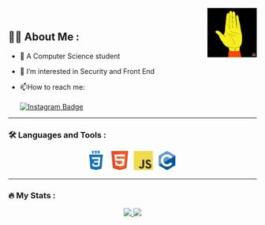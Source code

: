 
<div align=center>
<img src="https://raw.githubusercontent.com/KatlenVanessa/KatlenVanessa/master/200w.gif" align="right" width="100" > 
</div>


<div id="badges" align="center">
    <img src="https://komarev.com/ghpvc/?username=KatlenVanessa&style=flat-square&color=green" alt=""/>
</div>

## :woman_technologist: About Me :

- :book: A Computer Science student
  
- :telescope: I’m interested in Security and Front End

- :mailbox:How to reach me: <br><br>
  <a href="https://www.instagram.com/ktlnvanessa/"> <img src="https://img.shields.io/badge/Instagram-dark?style=for-the-badge&logo=instagram&logoColor=white" alt="Instagram Badge"/></a>

---

### :hammer_and_wrench: Languages and Tools :
  
<div align="center">
    
  <img src="https://github.com/devicons/devicon/blob/master/icons/css3/css3-plain-wordmark.svg"  title="CSS3" alt="CSS" width="40" height="40"/>&nbsp;
  <img src="https://github.com/devicons/devicon/blob/master/icons/html5/html5-original.svg" title="HTML5" alt="HTML" width="40" height="40"/>&nbsp;
  <img src="https://github.com/devicons/devicon/blob/master/icons/javascript/javascript-original.svg" title="JavaScript" alt="JavaScript" width="40" height="40"/>&nbsp;
  <img src="https://github.com/devicons/devicon/blob/master/icons/c/c-original.svg" title="C" alt="c" width="40" height="40"/>&nbsp;
</div>
  
---
### :fire: My Stats :
<div align="center">
<a href="https://github.com/KatlenVanessa">
<img src="https://github-readme-stats.vercel.app/api/top-langs/?username=KatlenVanessa&layout=compact&theme=midnight-purple" width="300"/>
<img src="http://github-readme-streak-stats.herokuapp.com?user=KatlenVanessa&theme=hacker&date_format=%5BY.%5Dn.j" width="300" />
</div>
